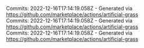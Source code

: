Commits: 2022-12-16T17:14:19.058Z - Generated via https://github.com/marketplace/actions/artificial-grass
<br>
Commits: 2022-12-16T17:14:19.058Z - Generated via https://github.com/marketplace/actions/artificial-grass
<br>
Commits: 2022-12-16T17:14:19.058Z - Generated via https://github.com/marketplace/actions/artificial-grass
<br>

